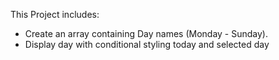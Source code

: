 This Project includes:
- Create an array containing Day names (Monday - Sunday).
- Display day with conditional styling today and selected day
